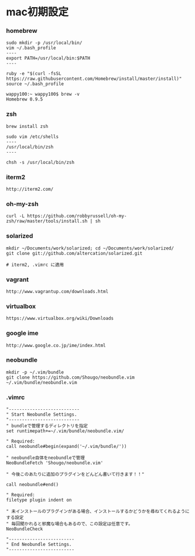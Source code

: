 # mac初期設定

### homebrew

```shell
sudo mkdir -p /usr/local/bin/
vim ~/.bash_profile
----
export PATH=/usr/local/bin:$PATH
----

ruby -e "$(curl -fsSL https://raw.githubusercontent.com/Homebrew/install/master/install)"
source ~/.bash_profile

wappy100:~ wappy100$ brew -v
Homebrew 0.9.5
```

### zsh

```shell
brew install zsh

sudo vim /etc/shells
----
/usr/local/bin/zsh
----

chsh -s /usr/local/bin/zsh
```

### iterm2

```shell
http://iterm2.com/
```

### oh-my-zsh

```shell
curl -L https://github.com/robbyrussell/oh-my-zsh/raw/master/tools/install.sh | sh
```

### solarized

```shell
mkdir ~/Documents/work/solarized; cd ~/Documents/work/solarized/
git clone git://github.com/altercation/solarized.git

# iterm2, .vimrc に適用
```

### vagrant

```shell
http://www.vagrantup.com/downloads.html
```

### virtualbox

```shell
https://www.virtualbox.org/wiki/Downloads
```

### google ime

```shell
http://www.google.co.jp/ime/index.html
```

### neobundle

```shell
mkdir -p ~/.vim/bundle
git clone https://github.com/Shougo/neobundle.vim ~/.vim/bundle/neobundle.vim
```

### .vimrc

```shell
"---------------------------
" Start Neobundle Settings.
"---------------------------
" bundleで管理するディレクトリを指定
set runtimepath+=~/.vim/bundle/neobundle.vim/
 
" Required:
call neobundle#begin(expand('~/.vim/bundle/'))
 
" neobundle自体をneobundleで管理
NeoBundleFetch 'Shougo/neobundle.vim'
 
" 今後このあたりに追加のプラグインをどんどん書いて行きます！！"
 
call neobundle#end()
 
" Required:
filetype plugin indent on
 
" 未インストールのプラグインがある場合、インストールするかどうかを尋ねてくれるようにする設定
" 毎回聞かれると邪魔な場合もあるので、この設定は任意です。
NeoBundleCheck
 
"-------------------------
" End Neobundle Settings.
"-------------------------
```

